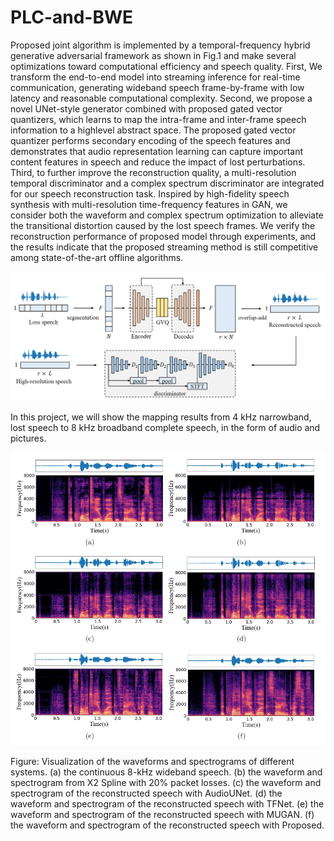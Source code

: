 # PLC-and-BWE
Proposed joint algorithm is implemented by a temporal-frequency hybrid generative adversarial framework as shown in Fig.1 and make several optimizations toward computational efficiency and speech quality. First, We transform the end-to-end model into streaming inference for real-time communication, generating wideband speech frame-by-frame with low latency and reasonable computational complexity. Second, we propose a novel UNet-style generator combined with proposed gated vector quantizers, which learns to map the intra-frame and inter-frame speech information to a highlevel abstract space. The proposed gated vector quantizer performs secondary encoding of the speech features and demonstrates that audio representation learning can capture important content features in speech and reduce the impact of lost perturbations. Third, to further improve the reconstruction quality, a multi-resolution temporal discriminator and a complex spectrum discriminator are integrated for our speech reconstruction task. Inspired by high-fidelity speech synthesis with multi-resolution time-frequency features in GAN, we consider both the waveform and complex spectrum optimization to alleviate the transitional distortion caused by the lost speech frames. We verify the reconstruction performance of proposed model through experiments, and the results indicate that the proposed streaming method is still competitive among state-of-the-art offline algorithms.

![image](https://github.com/Guanyuansheng/PLC-and-BWE/blob/main/architecture.png)

In this project, we will show the mapping results from 4 kHz narrowband, lost speech to 8 kHz broadband complete speech, in the form of audio and pictures.

![image](https://github.com/Guanyuansheng/PLC-and-BWE/blob/main/Visualization.png)

Figure: Visualization of the waveforms and spectrograms of different systems. (a) the continuous 8-kHz wideband speech. (b) the waveform and spectrogram from X2 Spline with 20% packet losses. (c) the waveform and spectrogram of the reconstructed speech with AudioUNet. (d) the waveform and spectrogram of the reconstructed speech with TFNet. (e) the waveform and spectrogram of the reconstructed speech with MUGAN. (f) the waveform and spectrogram of the reconstructed speech with Proposed.
